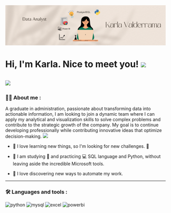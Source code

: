 <div id="header" align="center">
  <img decoding="async" src="Banner.png" width="800"/>
</div>

<h1>
  Hi, I'm Karla. Nice to meet you!
  <img decoding="async" src="https://media.giphy.com/media/hvRJCLFzcasrR4ia7z/giphy.gif" width="30px"/>
</h1>

[![](https://img.shields.io/badge/LinkedIn-0077B5?style=for-the-badge&logo=linkedin&logoColor=white)](https://www.linkedin.com/in/karla-valderrama/)
---
 <div id="header" align="left">

### :woman_technologist: About me :
A graduate in administration, passionate about transforming data into actionable information, I am looking to join a dynamic team where I can apply my analytical and visualization skills to solve complex problems and contribute to the strategic growth of the company. My goal is to continue developing professionally while contributing innovative ideas that optimize decision-making. <img decoding="async" src="https://media.giphy.com/media/WUlplcMpOCEmTGBtBW/giphy.gif" width="30">

* :telescope: I love learning new things, so I'm looking for new challenges. :muscle:

* :seedling: I am studying :blue_book: and practicing :computer: SQL language and Python, without leaving aside the incredible Microsoft tools.

* :heartbeat: I love discovering new ways to automate my work.
---

### :hammer_and_wrench: Languages ​​and tools :
<div id="header" align="left">
    <img decoding="async" src="https://img.shields.io/badge/Python-3776AB?style=for-the-badge&logo=python&logoColor=white" alt="python"/>
  </a>
    <img decoding="async" src="https://img.shields.io/badge/MySQL-6DB33F?style=for-the-badge&logo=mysql&logoColor=white" alt="mysql"/>
  </a>
 <img decoding="async" src="https://img.shields.io/badge/Microsoft_Excel-217346?style=for-the-badge&logo=microsoft-excel&logoColor=white" alt="excel"/>
  </a>
 <img decoding="async" src="https://img.shields.io/badge/Power_BI-FFBE00?style=for-the-badge&logo=Power-BI&logoColor=white" alt="powerbi"/>
  </a>
  
</div>
